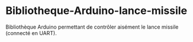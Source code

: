 # Bibliotheque-Arduino-lance-missile
Bibliothèque Arduino permettant de contrôler aisément le lance missile (connecté en UART).

